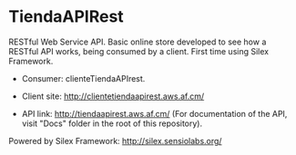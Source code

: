 TiendaAPIRest
=============

RESTful Web Service API. Basic online store developed to see how a RESTful API works, being consumed by a client. First time using Silex Framework.

- Consumer: clienteTiendaAPIrest.

- Client site: http://clientetiendaapirest.aws.af.cm/

- API link: http://tiendaapirest.aws.af.cm/ (For documentation of the API, visit "Docs" folder in the root of this repository).

Powered by Silex Framework: http://silex.sensiolabs.org/
